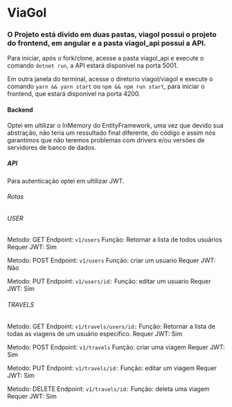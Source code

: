 # ViaGol

### O Projeto está divido em duas pastas, viagol possui o projeto do frontend, em angular e a pasta viagol_api possui a API.

Para iniciar, após o fork/clone, acesse a pasta viagol_api e execute o comando `dotnet run`, a API estará disponivel na porta 5001.

Em outra janela do terminal, acesse o diretorio viagol/viagol e execute o comando `yarn && yarn start` ou `npm && npm run start`, para iniciar o frontend, que estará disponivel na porta 4200.

#### Backend
Optei em ultilizar o InMemory do EntityFramework, uma vez que devido sua abstração, não teria um ressultado final diferente, do código e assim nós garantimos que não teremos problemas com drivers e/ou versões de servidores de banco de dados.

##### API
Para autenticação optei em ultilizar JWT.

###### Rotas

###### USER
Metodo: GET 
Endpoint: `v1/users`
Função: Retornar a lista de todos usuários
Requer JWT: Sim

Metodo: POST
Endpoint: `v1/users`
Função: criar um usuario
Requer JWT: Não

Metodo: PUT
Endpoint: `v1/users/id:`
Função: editar um usuario
Requer JWT: Sim

###### TRAVELS
Metodo: GET 
Endpoint: `v1/travels/users/id:`
Função: Retornar a lista de todas as viagens de um usuário especifico.
Requer JWT: Sim

Metodo: POST
Endpoint: `v1/travels`
Função: criar uma viagem
Requer JWT: Sim

Metodo: PUT
Endpoint: `v1/travels/id:`
Função: editar um viagem
Requer JWT: Sim

Metodo: DELETE
Endpoint: `v1/travels/id:`
Função: deleta uma viagem
Requer JWT: Sim

